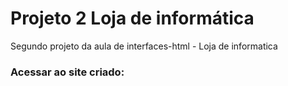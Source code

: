 # Projeto 2 Loja de informática
Segundo projeto da aula de interfaces-html - Loja de informatica
<h3>Acessar ao site criado:</h3>
<p> <a href="https://tayna0202.github.io/Projeto02-Loja-de-informatica/index.html" target="_blank"> </p>
